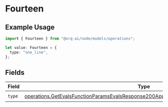 # Fourteen

## Example Usage

```typescript
import { Fourteen } from "@orq-ai/node/models/operations";

let value: Fourteen = {
  type: "one_line",
};
```

## Fields

| Field                                                                                                                                                                                              | Type                                                                                                                                                                                               | Required                                                                                                                                                                                           | Description                                                                                                                                                                                        |
| -------------------------------------------------------------------------------------------------------------------------------------------------------------------------------------------------- | -------------------------------------------------------------------------------------------------------------------------------------------------------------------------------------------------- | -------------------------------------------------------------------------------------------------------------------------------------------------------------------------------------------------- | -------------------------------------------------------------------------------------------------------------------------------------------------------------------------------------------------- |
| `type`                                                                                                                                                                                             | [operations.GetEvalsFunctionParamsEvalsResponse200ApplicationJSONResponseBodyData514Type](../../models/operations/getevalsfunctionparamsevalsresponse200applicationjsonresponsebodydata514type.md) | :heavy_check_mark:                                                                                                                                                                                 | N/A                                                                                                                                                                                                |